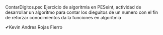 ContarDigitos.psc
Ejercicio de algoritmia en PESeint, actividad de desarrollar un algoritmo para contar los dieguitos de un numero con el fin de reforzar conocimientos da la funciones en algoritmia


✔Kevin Andres Rojas Fierro
